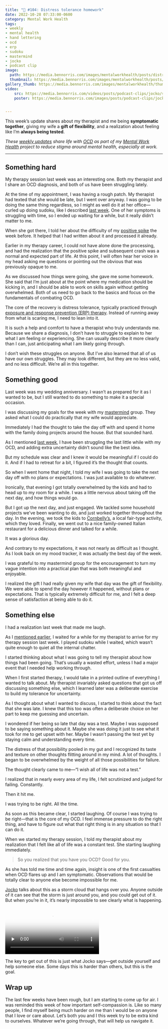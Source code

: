 ```yaml
---
title: "🧠 #104: Distress tolerance homework"
date: 2022-10-28 07:33:00-0600
category: Mental Work Health
tags:
- weekly
- mental health
- hand lettering
- ocd
- erp
- sudoku
- mastermind
- jocko
- podcast clip
image: 
  path: https://media.bennorris.com/images/mentalworkhealth/posts/distress-tolerance-homework.jpg
  thumbnail: https://media.bennorris.com/images/mentalworkhealth/posts/thumbnails/distress-tolerance-homework.jpg
gallery_thumb: https://media.bennorris.com/images/mentalworkhealth/thumbs/distress-tolerance-homework.jpg
video: 
    src: https://media.bennorris.com/videos/posts/podcast-clips/jocko/storm-cloud.mov
    poster: https://media.bennorris.com/images/posts/podcast-clips/jocko/storm-cloud.jpeg


---
```



This week’s update shares about my therapist and me being **symptomatic together**, giving my wife a **gift of flexibility**, and a realization about feeling like I’m **always being tested**.

_These [weekly updates](https://bennorris.com/tags/weekly-update/) share life with [OCD](https://bennorris.com/tags/ocd/) as part of my [Mental Work Health](https://bennorris.com/mental-work-health/) project to reduce stigma around mental health, especially at work._

***

## Something hard

My therapy session last week was an interesting one. Both my therapist and I share an OCD diagnosis, and both of us have been struggling lately.

At the time of my appointment, I was having a rough patch. My therapist had texted that she would be late, but I went over anyway. I was going to be doing the same thing regardless, so I might as well do it at her office—curled up doing sudoku, like I described [last week](https://bennorris.com/2022/10/20/return-of-sudoku). One of her symptoms is struggling with time, so I ended up waiting for a while, but it really didn’t matter to me.

When she got there, I told her about the difficulty of my [positive spike](https://bennorris.com/2022/10/18/a-positive-spike) the week before. It helped that I had written about it and processed it already.

Earlier in my therapy career, I could not have alone done the processing, and had the realization that the positive spike and subsequent crash was a normal and expected part of life. At this point, I will often hear her voice in my head asking me questions or pointing out the obvious that was previously opaque to me.

As we discussed how things were going, she gave me some homework. She said that I’m just about at the point where my medication should be kicking in, and I should be able to work on skills again without getting overwhelmed. Both of us need to go back to the basics and focus on the fundamentals of combating OCD.

The core of the recovery is distress tolerance, typically practiced through [exposure and response prevention (ERP) therapy](https://bennorris.com/tags/erp/). Instead of running away from what is scaring me, I need to lean into it.

It is such a help and comfort to have a therapist who truly understands me. Because we share a diagnosis, I don’t have to struggle to explain to her what I am feeling or experiencing. She can usually describe it more clearly than I can, just anticipating what I am likely going through.

I don’t wish these struggles on anyone. But I’ve also learned that all of us have our own struggles. They may look different, but they are no less valid, and no less difficult. We’re all in this together.

## Something good

Last week was my wedding anniversary. I wasn’t as prepared for it as I wanted to be, but I still wanted to do something to make it a special occasion. 

I was discussing my goals for the week with my [mastermind](https://bennorris.com/tags/mastermind/) group. They asked what I could do practically that my wife would appreciate.

Immediately I had the thought to take the day off with and spend it home with the family doing projects around the house. But that sounded hard.

As I mentioned [last week](https://bennorris.com/2022/10/21/pipes-and-puzzles), I have been struggling the last little while with my OCD, and adding extra uncertainty didn’t sound like the best idea.

But my schedule was clear and I knew it would be meaningful if I could do it. And if I had to retreat for a bit, I figured it’s the thought that counts.

So when I went home that night, I told my wife I was going to take the next day off with no plans or expectations. I was just available to do whatever.

Ironically, that evening I got totally overwhelmed by the kids and had to head up to my room for a while. I was a little nervous about taking off the next day, and how things would go.

But I got up the next day, and just engaged. We tackled some household projects we’ve been wanting to do, and just worked together throughout the day. In the evening, we took the kids to [Cornbelly’s](https://cornbellys.com/), a local fair-type activity, which they loved. Finally, we went out to a nice family-owned Italian restaurant for a delicious dinner and talked for a while.

It was a glorious day.

And contrary to my expectations, it was not nearly as difficult as I thought. As I look back on my mood tracker, it was actually the best day of the week.

I was grateful to my mastermind group for the encouragement to turn my vague intention into a practical plan that was both meaningful and enjoyable.

I realized the gift I had really given my wife that day was the gift of flexibility. We were able to spend the day however it happened, without plans or expectations. That is typically extremely difficult for me, and I felt a deep sense of satisfaction at being able to do it.

## Something else

I had a realization last week that made me laugh.

As I [mentioned earlier](https://bennorris.com/2022/10/25/symptomatic-together), I waited for a while for my therapist to arrive for my therapy session last week. I played sudoku while I waited, which wasn’t quite enough to quiet all the internal chatter.

I started thinking about what I was going to tell my therapist about how things had been going. That’s usually a wasted effort, unless I had a major event that I needed help working through.

When I first started therapy, I would take in a printed outline of everything I wanted to talk about. My therapist invariably asked questions that got us off discussing something else, which I learned later was a deliberate exercise to build my tolerance for uncertainty.

As I thought about what I wanted to discuss, I started to think about the fact that she was late. I knew that this too was often a deliberate choice on her part to keep me guessing and uncertain.

I wondered if her being so late that day was a test. Maybe I was supposed to be saying something about it. Maybe she was doing it just to see what it took for me to get upset with her. Maybe I wasn’t passing the test yet by staying calm and understanding every time.

The distress of that possibility pooled in my gut and I recognized its taste and texture on other thoughts flitting around in my mind. A lot of thoughts. I began to be overwhelmed by the weight of all those possibilities for failure.

The thought clearly came to me—“I wish all of life was not a test.”

I realized that in nearly every area of my life, I felt scrutinized and judged for failing. Constantly.

Then it hit me.

I was trying to be right. All the time.

As soon as this became clear, I started laughing. Of course I was trying to be right—that is the core of my OCD. I feel immense pressure to do the right thing, and have to figure out what that right thing is in any situation so that I can do it.

When we started my therapy session, I told my therapist about my realization that I felt like all of life was a constant test. She starting laughing immediately.

> So you realized that you have you OCD? Good for you.

As she has told me time and time again, insight is one of the first casualties when OCD flares up and I am symptomatic. Observations that would be totally clear to anyone else become impossible for me.

[Jocko](https://bennorris.com/tags/jocko/) talks about this as a storm cloud that hangs over you. Anyone outside of it can see that the storm is just around you, and you could get out of it. But when you’re in it, it’s nearly impossible to see clearly what is happening.

<div class="embed-responsive embed-responsive-16by9">
    <video class="embed-responsive-item" controls="controls" playsinline="playsinline" src="https://media.bennorris.com/videos/posts/podcast-clips/jocko/storm-cloud.mov" poster="https://media.bennorris.com/images/posts/podcast-clips/jocko/storm-cloud.jpeg" style="background-image:url(https://media.bennorris.com/images/posts/podcast-clips/jocko/storm-cloud.jpeg);background-size:contain;background-repeat:no-repeat;" preload="none"></video>
</div>

The key to get out of this is just what Jocko says—get outside yourself and help someone else. Some days this is harder than others, but this is the goal.

## Wrap up

The last few weeks have been rough, but I am starting to come up for air. I was reminded this week of how important self-compassion is. Like so many people, I find myself being much harder on me than I would be on anyone that I love or care about. Let’s both you and I this week try to be extra kind to ourselves. Whatever we’re going through, that will help us navigate it.



